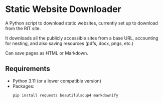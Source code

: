 # Static Website Downloader

A Python script to download static websites, currently set up to download from the RIT site. 

It downloads all the publicly accessible sites from a base URL, accounting for nesting, and also saving resources (pdfs, docx, pngs, etc.)

Can save pages as HTML or Markdown.

## Requirements
- Python 3.11 (or a lower compatible version)
- Packages: 
  ```bash
  pip install requests beautifulsoup4 markdownify